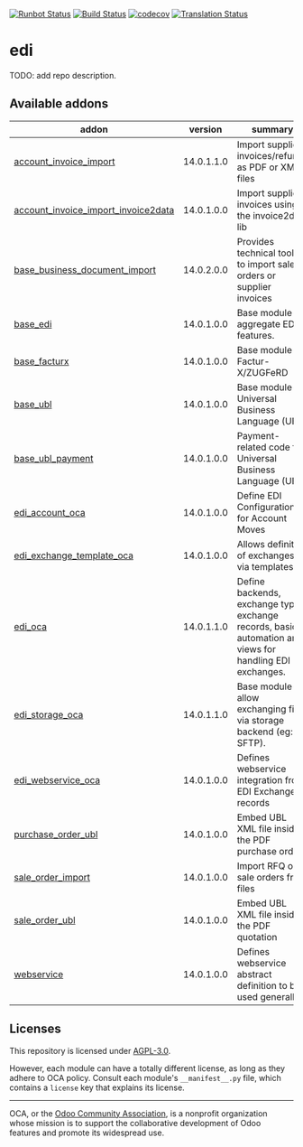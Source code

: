 [![Runbot Status](https://runbot.odoo-community.org/runbot/badge/flat/226/14.0.svg)](https://runbot.odoo-community.org/runbot/repo/github-com-oca-edi-226)
[![Build Status](https://travis-ci.com/OCA/edi.svg?branch=14.0)](https://travis-ci.com/OCA/edi)
[![codecov](https://codecov.io/gh/OCA/edi/branch/14.0/graph/badge.svg)](https://codecov.io/gh/OCA/edi)
[![Translation Status](https://translation.odoo-community.org/widgets/edi-14-0/-/svg-badge.svg)](https://translation.odoo-community.org/engage/edi-14-0/?utm_source=widget)

<!-- /!\ do not modify above this line -->

# edi

TODO: add repo description.

<!-- /!\ do not modify below this line -->

<!-- prettier-ignore-start -->

[//]: # (addons)

Available addons
----------------
addon | version | summary
--- | --- | ---
[account_invoice_import](account_invoice_import/) | 14.0.1.1.0 | Import supplier invoices/refunds as PDF or XML files
[account_invoice_import_invoice2data](account_invoice_import_invoice2data/) | 14.0.1.0.0 | Import supplier invoices using the invoice2data lib
[base_business_document_import](base_business_document_import/) | 14.0.2.0.0 | Provides technical tools to import sale orders or supplier invoices
[base_edi](base_edi/) | 14.0.1.0.0 | Base module to aggregate EDI features.
[base_facturx](base_facturx/) | 14.0.1.0.0 | Base module for Factur-X/ZUGFeRD
[base_ubl](base_ubl/) | 14.0.1.0.0 | Base module for Universal Business Language (UBL)
[base_ubl_payment](base_ubl_payment/) | 14.0.1.0.0 | Payment-related code for Universal Business Language (UBL)
[edi_account_oca](edi_account_oca/) | 14.0.1.0.0 | Define EDI Configuration for Account Moves
[edi_exchange_template_oca](edi_exchange_template_oca/) | 14.0.1.0.0 | Allows definition of exchanges via templates.
[edi_oca](edi_oca/) | 14.0.1.1.0 | Define backends, exchange types, exchange records, basic automation and views for handling EDI exchanges.
[edi_storage_oca](edi_storage_oca/) | 14.0.1.1.0 | Base module to allow exchanging files via storage backend (eg: SFTP).
[edi_webservice_oca](edi_webservice_oca/) | 14.0.1.0.0 | Defines webservice integration from EDI Exchange records
[purchase_order_ubl](purchase_order_ubl/) | 14.0.1.0.0 | Embed UBL XML file inside the PDF purchase order
[sale_order_import](sale_order_import/) | 14.0.1.0.0 | Import RFQ or sale orders from files
[sale_order_ubl](sale_order_ubl/) | 14.0.1.0.0 | Embed UBL XML file inside the PDF quotation
[webservice](webservice/) | 14.0.1.0.0 | Defines webservice abstract definition to be used generally

[//]: # (end addons)

<!-- prettier-ignore-end -->

## Licenses

This repository is licensed under [AGPL-3.0](LICENSE).

However, each module can have a totally different license, as long as they adhere to OCA
policy. Consult each module's `__manifest__.py` file, which contains a `license` key
that explains its license.

----

OCA, or the [Odoo Community Association](http://odoo-community.org/), is a nonprofit
organization whose mission is to support the collaborative development of Odoo features
and promote its widespread use.
